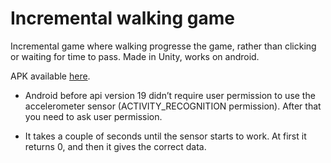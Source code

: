 # Incremental walking game

Incremental game where walking progresse the game, rather than clicking or waiting for time to pass. Made in Unity, works on android.

APK available [here](https://drive.google.com/file/d/1UG6YsVjIiUZ8mDxGyjo12jtoDYPqFW0J/view?usp=drive_link).

- Android before api version 19 didn’t require user permission to use the accelerometer sensor (ACTIVITY_RECOGNITION permission). After that you need to ask user permission.

- It takes a couple of seconds until the sensor starts to work. At first it returns 0, and then it gives the correct data.
